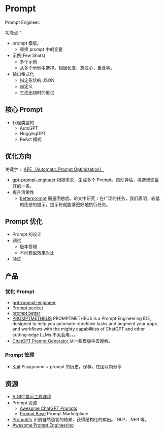 # Prompt
Prompt Engineer.

功能点：
* prompt 模版。
  * 替换 prompt 中的变量
* 示例(Few Shots)
  * 多个示例
  * 从多个示例中选择。根据长度，想过心，重叠等。
* 输出格式化
  * 指定形状的 JSON
  * 自定义
  * 生成出错时的重试

## 核心 Prompt
* 代理类型的
  * AutoGPT
  * HuggingGPT
  * ReAct 模式

## 优化方向
关键字： [APE（Automatic Prompt Optimization）](https://www.promptingguide.ai/techniques/ape)
* [gpt-prompt-engineer](https://github.com/mshumer/gpt-prompt-engineer) 根据需求，生成多个 Prompt。自动评估，挑选里面最好的一条。
* 提升清晰性
  * [betterprompt](https://github.com/krrishdholakia/betterprompt) 衡量困惑度。论文中研究：在广泛的任务，我们表明，较低的困惑的提示，提示符就能够更好地执行任务。

## Prompt 优化
* Prompt 的设计
* 调试
  * 版本管理
  * 不同模型效果对比
* 验证

## 产品
### 优化 Prompt
* [gpt-prompt-engineer](https://github.com/mshumer/gpt-prompt-engineer)
* [Prompt perfect](https://promptperfect.jinaai.cn/)
* [prompt better](https://promptbetter.ai/?twclid=2-cb4uxhu0bwnw6rm30vpnx048)
* [PROMPTMETHEUS](https://promptmetheus.com/) 
PROMPTMETHEUS is a Prompt Engineering IDE, designed to help you automate repetitive tasks and augment your apps and workflows with the mighty capabilities of ChatGPT and other cutting-edge LLMs.不太会用。。。
* [ChatGPT Prompt Generator ](https://huggingface.co/spaces/merve/ChatGPT-prompt-generator) 从一些模版中去搜索。

### Prompt 管理
* [Knit](https://promptknit.com/) Playground + prompt 的历史，保存，在团队内分享

## 资源
* [AIGPT提示工程课程](https://islinxu.github.io/prompt-engineering-note/Introduction/index.html)
* Prompt 资源
  * [Awesome ChatGPT Prompts](https://github.com/f/awesome-chatgpt-prompts)
  * [Prompt Base](https://promptbase.com/) Prompt Marketplace.
* [Promptify](https://github.com/promptslab/Promptify) 识别自然语言的结果，获得结构化的输出。 NLP， NER 等。
* [Awesome Prompt Engineering](https://github.com/promptslab/Awesome-Prompt-Engineering) 
